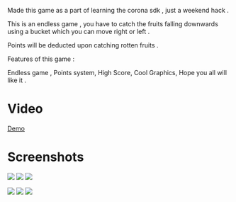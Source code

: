 Made this game as a part of learning the corona sdk , just a weekend hack . 

This is an endless game , you have to catch the fruits falling downwards using a bucket which you can move right or left .

Points will be deducted upon catching rotten fruits .

Features of this game :

Endless game ,
Points system,
High Score,
Cool Graphics,
Hope you all will like it .

# Video 
[Demo](https://youtu.be/DoqKTXzx8ck)

# Screenshots
 ![](https://s16.postimg.org/9zajnd105/image.png)
![](https://s16.postimg.org/adbvmyl3p/image.png)
![](https://s16.postimg.org/lqyey5vmd/image.png)

![](https://s16.postimg.org/9244ehphx/last.png)
![](https://s16.postimg.org/y6v4rwoyd/image.png)
![](https://s16.postimg.org/5wjioa6vp/image.png)


